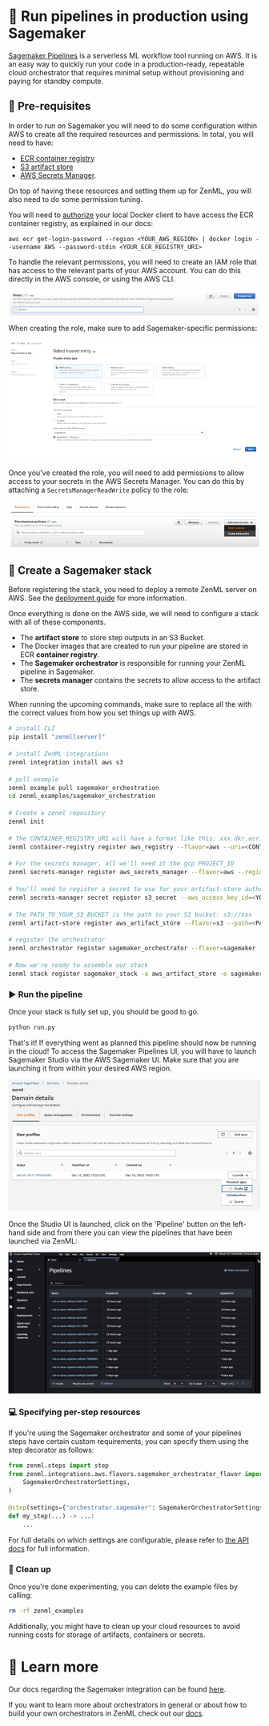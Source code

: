 # 🏃 Run pipelines in production using Sagemaker

[Sagemaker Pipelines](https://aws.amazon.com/sagemaker/pipelines?tag=soumet-20)
is a serverless ML workflow tool running on AWS. It is
an easy way to quickly run your code in a production-ready, repeatable 
cloud orchestrator that requires minimal setup without provisioning and paying 
for standby compute.

## 📄 Pre-requisites

In order to run on Sagemaker you will need to do some configuration
within AWS to create all the required resources and permissions. In total, you will need to have:

- [ECR container registry](https://docs.zenml.io/component-gallery/container-registries/amazon-ecr)
- [S3 artifact store](https://docs.zenml.io/component-gallery/artifact-stores/amazon-s3)
- [AWS Secrets Manager](https://docs.zenml.io/component-gallery/secrets-managers/aws).

On top of having these resources and setting them up for ZenML, you will also
need to do some permission tuning.

You will need to
[authorize](https://docs.zenml.io/component-gallery/container-registries/amazon-ecr#how-to-use-it)
your local Docker client to have access the ECR container registry, as explained
in our docs:

```shell
aws ecr get-login-password --region <YOUR_AWS_REGION> | docker login --username AWS --password-stdin <YOUR_ECR_REGISTRY_URI>
```

To handle the relevant permissions, you will need to create an IAM role that
has access to the relevant parts of your AWS account. You can do this directly
in the AWS console, or using the AWS CLI.

![Create a role](assets/sagemaker0.png)

When creating the role, make sure to add Sagemaker-specific permissions:

![Add permissions](assets/sagemaker1.png)

Once you've created the role, you will need to add permissions to allow access
to your secrets in the AWS Secrets Manager. You can do this by attaching a
`SecretsManagerReadWrite` policy to the role:

![Add secrets manager permissions](assets/sagemaker2.png)

## 🥞 Create a Sagemaker stack

Before registering the stack, you need to deploy a remote ZenML server 
on AWS. See the [deployment guide](https://docs.zenml.io/getting-started/deploying-zenml) 
for more information.

Once everything is done on the AWS side, we will need to configure a
stack with all of these components.

* The **artifact store** to store step outputs in an S3 Bucket.
* The Docker images that are created to run your pipeline are stored in ECR
  **container registry**.
* The **Sagemaker orchestrator** is responsible for running your ZenML pipeline
  in Sagemaker.
* The **secrets manager** contains the secrets to allow access to the artifact
  store.

When running the upcoming commands, make sure to
replace all the <PLACEHOLDERS> with the correct values from how you set things
up with AWS.

```bash
# install CLI
pip install "zenml[server]"

# install ZenML integrations
zenml integration install aws s3

# pull example
zenml example pull sagemaker_orchestration
cd zenml_examples/sagemaker_orchestration

# Create a zenml repository
zenml init

# The CONTAINER_REGISTRY_URI will have a format like this: xxx.dkr.ecr.REGION.amazonaws.com
zenml container-registry register aws_registry --flavor=aws --uri=<CONTAINER_REGISTRY_URI>

# For the secrets manager, all we'll need it the gcp PROJECT_ID
zenml secrets-manager register aws_secrets_manager --flavor=aws --region=<YOUR_AWS_REGION>

# You'll need to register a secret to use for your artifact-store authentication
zenml secrets-manager secret register s3_secret --aws_access_key_id=<YOUR_ACCESS_KEY_ID> --aws_secret_access_key=<YOUR_SECRET_ACCESS_KEY> --schema=aws

# The PATH_TO_YOUR_S3_BUCKET is the path to your S3 bucket: s3://xxx
zenml artifact-store register aws_artifact_store --flavor=s3 --path=<PATH_TO_YOUR_S3_BUCKET> --authentication_secret=s3_secret

# register the orchestrator
zenml orchestrator register sagemaker_orchestrator --flavor=sagemaker --execution_role=<NAME_OF_AWS_ROLE_CREATED_EARLIER>

# Now we're ready to assemble our stack
zenml stack register sagemaker_stack -a aws_artifact_store -o sagemaker_orchestrator -c aws_registry -x aws_secrets_manager --set
```

### ▶️ Run the pipeline

Once your stack is fully set up, you should be good to go. 

```bash
python run.py
```

That's it! If everything went as planned this pipeline should now be running in
the cloud! To access the Sagemaker Pipelines UI, you will have to launch
Sagemaker Studio via the AWS Sagemaker UI. Make sure that you are launching it
from within your desired AWS region.

![Sagemaker Studio launch](assets/sagemaker3.png)

Once the Studio UI is launched, click on the 'Pipeline' button on the left-hand
side and from there you can view the pipelines that have been launched via
ZenML:

![Sagemaker Studio Pipelines](assets/sagemaker4.png)

### 💻 Specifying per-step resources

If you're using the Sagemaker orchestrator and some of your pipelines steps have 
certain custom requirements, you can specify them using the step decorator as 
follows:

```python
from zenml.steps import step
from zenml.integrations.aws.flavors.sagemaker_orchestrator_flavor import (
    SagemakerOrchestratorSettings,
)

@step(settings={"orchestrator.sagemaker": SagemakerOrchestratorSettings(volume_size_in_gb=35)})
def my_step(...) -> ...:
    ...
```

For full details on which settings are configurable, please refer to [the API
docs](https://apidocs.zenml.io/latest/integration_code_docs/integrations-aws/#zenml.integrations.aws.flavors.sagemaker_step_orchestrator_flavor.SagemakerOrchestratorSettings) for full information.

### 🧽 Clean up

Once you're done experimenting, you can delete the example files by calling:

```bash
rm -rf zenml_examples
```

Additionally, you might have to clean up your cloud resources to avoid running 
costs for storage of artifacts, containers or secrets.

# 📜 Learn more

Our docs regarding the Sagemaker integration can be found 
[here](https://docs.zenml.io/component-gallery/orchestrators/sagemaker).

If you want to learn more about orchestrators in general or about how to build
your own orchestrators in ZenML check out our 
[docs](https://docs.zenml.io/component-gallery/orchestrators/custom).
